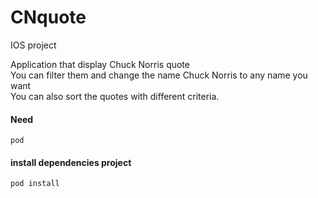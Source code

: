 # CNquote
IOS project

Application that display Chuck Norris quote  
You can filter them and change the name Chuck Norris to any name you want  
You can also sort the quotes with different criteria.

#### Need
`pod`

#### install dependencies project ####
`pod install`
